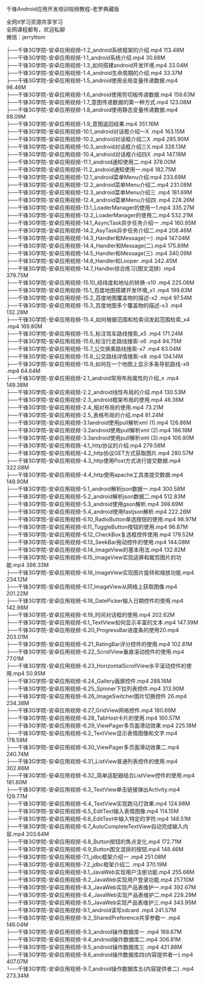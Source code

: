 千锋Android应用开发培训视频教程-老罗典藏版

全网it学习资源共享学习<br>全网课程都有，欢迎私聊<br>微信：jerryttom<br>

├──千锋3G学院-安卓应用视频–1.2_android系统框架的介绍.mp4 113.48M<br> ├──千锋3G学院-安卓应用视频-1.1_android系统介绍.mp4 30.88M<br> ├──千锋3G学院-安卓应用视频-1.3_如何搭建android开发环境.mp4 33.04M<br> ├──千锋3G学院-安卓应用视频-1.4_android生命周期的介绍.mp4 33.37M<br> ├──千锋3G学院-安卓应用视频-1.5_android使用全局变量传递数据.mp4 96.46M<br> ├──千锋3G学院-安卓应用视频-1.6_android使用剪切板传递数据.mp4 159.63M<br> ├──千锋3G学院-安卓应用视频-1.7_意图传递数据的第一种方式.mp4 123.08M<br> ├──千锋3G学院-安卓应用视频-1.8_android使用静态变量传递数据.mp4 88.09M<br> ├──千锋3G学院-安卓应用视频-1.9_意图返回结果.mp4 351.16M<br> ├──千锋3G学院-安卓应用视频-10.1_android对话框介绍一X .mp4 163.15M<br> ├──千锋3G学院-安卓应用视频-10.2_android对话框介绍二X .mp4 285.90M<br> ├──千锋3G学院-安卓应用视频-10.3_android对话框介绍三X.mp4 326.13M<br> ├──千锋3G学院-安卓应用视频-10.4_android对话框介绍四X .mp4 147.18M<br> ├──千锋3G学院-安卓应用视频-11.1_android通知使用二.mp4 378.00M<br> ├──千锋3G学院-安卓应用视频-11.2_android通知使用一.mp4 182.75M<br> ├──千锋3G学院-安卓应用视频-12.1_android菜单Menu介绍.mp4 233.69M<br> ├──千锋3G学院-安卓应用视频-12.2_android菜单Menu介绍二.mp4 231.08M<br> ├──千锋3G学院-安卓应用视频-12.3_android菜单Menu介绍三 .mp4 181.69M<br> ├──千锋3G学院-安卓应用视频-12.4_android菜单Menu介绍四 .mp4 228.26M<br> ├──千锋3G学院-安卓应用视频-13.1_LoaderManager的使用一1.mp4 335.27M<br> ├──千锋3G学院-安卓应用视频-13.2_LoaderManager的使用二.mp4 532.21M<br> ├──千锋3G学院-安卓应用视频-14.1_AsyncTask异步任务介绍一 .mp4 160.95M<br> ├──千锋3G学院-安卓应用视频-14.2_AsyTask异步任务介绍二.mp4 208.46M<br> ├──千锋3G学院-安卓应用视频-14.3_Handler和Message(一) .mp4 147.04M<br> ├──千锋3G学院-安卓应用视频-14.4_Handler和Message(二).mp4 175.89M<br> ├──千锋3G学院-安卓应用视频-14.5_Handler和Message(三) .mp4 340.09M<br> ├──千锋3G学院-安卓应用视频-14.6_Handler和Looper .mp4 242.45M<br> ├──千锋3G学院-安卓应用视频-14.7_Handler综合练习(图文混排) .mp4 379.75M<br> ├──千锋3G学院-安卓应用视频-15.10_经纬度和地址的转换-x10 .mp4 225.06M<br> ├──千锋3G学院-安卓应用视频-15.1_百度地图搭建开发环境_x1 .mp4 199.63M<br> ├──千锋3G学院-安卓应用视频-15.2_百度地图覆盖物的描述-x2 .mp4 97.54M<br> ├──千锋3G学院-安卓应用视频-15.3_百度地图多个覆盖物的描述-x3 .mp4 132.28M<br> ├──千锋3G学院-安卓应用视频-15.4_如何根据范围和检索词发起范围检索_x4 .mp4 169.80M<br> ├──千锋3G学院-安卓应用视频-15.5_标注驾车路线搜索_x5 .mp4 171.24M<br> ├──千锋3G学院-安卓应用视频-15.6_标注行走路线搜索-x6 .mp4 94.75M<br> ├──千锋3G学院-安卓应用视频-15.7_公交换乘路线搜索-x7 .mp4 63.04M<br> ├──千锋3G学院-安卓应用视频-15.8_公交路线详情搜索-x8 .mp4 134.14M<br> ├──千锋3G学院-安卓应用视频-15.9_如何在一个地图上显示多条导航路线-x9 .mp4 64.64M<br> ├──千锋3G学院-安卓应用视频-2.1_android常用布局属性的介绍_x .mp4 149.38M<br> ├──千锋3G学院-安卓应用视频-2.2_android线性布局的介绍.mp4 130.53M<br> ├──千锋3G学院-安卓应用视频-2.3_android框架布局的使用.mp4 46.36M<br> ├──千锋3G学院-安卓应用视频-2.4_相对布局的使用.mp4 73.21M<br> ├──千锋3G学院-安卓应用视频-2.5_表格布局的介绍.mp4 81.24M<br> ├──千锋3G学院-安卓应用视频-3.1android使用pull解析xml (1).mp4 126.86M<br> ├──千锋3G学院-安卓应用视频-3.2android使用pull解析xml (2).mp4 186.18M<br> ├──千锋3G学院-安卓应用视频-3.3android使用pull解析xml (3).mp4 106.90M<br> ├──千锋3G学院-安卓应用视频-4.1_http协议的介绍.mp4 279.58M<br> ├──千锋3G学院-安卓应用视频-4.2_http协议GET方式获取图片.mp4 280.57M<br> ├──千锋3G学院-安卓应用视频-4.3_http使用Post方式进行提交数据.mp4 322.08M<br> ├──千锋3G学院-安卓应用视频-4.4_http使用apache工具类提交数据.mp4 149.90M<br> ├──千锋3G学院-安卓应用视频-5.1_android解析json数据一.mp4 300.58M<br> ├──千锋3G学院-安卓应用视频-5.2_android解析json数据二.mp4 512.83M<br> ├──千锋3G学院-安卓应用视频-5.3_android使用gson解析.mp4 398.69M<br> ├──千锋3G学院-安卓应用视频-5.4_android使用fastjson解析.mp4 222.26M<br> ├──千锋3G学院-安卓应用视频-6.10_RadioButton单选按钮的使用.mp4 98.97M<br> ├──千锋3G学院-安卓应用视频-6.11_ToggleButton按钮的使用.mp4 96.87M<br> ├──千锋3G学院-安卓应用视频-6.12_CheckBox复选框控件使用.mp4 179.52M<br> ├──千锋3G学院-安卓应用视频-6.13_SeekBar拖动控件的使用.mp4 144.08M<br> ├──千锋3G学院-安卓应用视频-6.14_ImageView的基本用法.mp4 132.82M<br> ├──千锋3G学院-安卓应用视频-6.15_ImageView实现适屏和裁剪图片的功能.mp4 398.33M<br> ├──千锋3G学院-安卓应用视频-6.16_ImageView实现图片旋转和缩放功能.mp4 234.12M<br> ├──千锋3G学院-安卓应用视频-6.17_ImageView从网络上获取图像.mp4 201.22M<br> ├──千锋3G学院-安卓应用视频-6.18_DatePicker输入日期控件的使用.mp4 142.98M<br> ├──千锋3G学院-安卓应用视频-6.19_时间对话框的使用.mp4 202.62M<br> ├──千锋3G学院-安卓应用视频-6.1_TextView如何显示丰富的文本.mp4 147.39M<br> ├──千锋3G学院-安卓应用视频-6.20_ProgressBar进度条的使用20.mp4 203.01M<br> ├──千锋3G学院-安卓应用视频-6.21_RatingBar评分控件的使用.mp4 102.81M<br> ├──千锋3G学院-安卓应用视频-6.22_ScrollView垂直滚动控件的使用.mp4 77.01M<br> ├──千锋3G学院-安卓应用视频-6.23_HorizontalScrollView水平滚动控件的使用.mp4 50.95M<br> ├──千锋3G学院-安卓应用视频-6.24_Gallery画廊控件.mp4 288.16M<br> ├──千锋3G学院-安卓应用视频-6.25_Spinner下拉列表控件.mp4 313.90M<br> ├──千锋3G学院-安卓应用视频-6.26_ImageSwitcher图片切换控件 26.mp4 234.38M<br> ├──千锋3G学院-安卓应用视频-6.27_GridView网格控件.mp4 180.69M<br> ├──千锋3G学院-安卓应用视频-6.28_TabHost卡片的使用.mp4 160.57M<br> ├──千锋3G学院-安卓应用视频-6.29_ViewPager多页面滑动效果.mp4 225.18M<br> ├──千锋3G学院-安卓应用视频-6.2_TextView显示表情图像和文字.mp4 178.58M<br> ├──千锋3G学院-安卓应用视频-6.30_ViewPager多页面滑动效果二.mp4 240.74M<br> ├──千锋3G学院-安卓应用视频-6.31_ListView普通列表控件的使用.mp4 302.86M<br> ├──千锋3G学院-安卓应用视频-6.32_简单适配器结合ListView控件的使用.mp4 181.80M<br> ├──千锋3G学院-安卓应用视频-6.3_TextView单击链接弹出Activity.mp4 129.77M<br> ├──千锋3G学院-安卓应用视频-6.4_TextView实现跑马灯效果.mp4 124.98M<br> ├──千锋3G学院-安卓应用视频-6.5_EditText输入表情图像.mp4 114.15M<br> ├──千锋3G学院-安卓应用视频-6.6_EditText中输入特定的字符.mp4 148.51M<br> ├──千锋3G学院-安卓应用视频-6.7_AutoCompleteTextView自动完成输入内容.mp4 203.64M<br> ├──千锋3G学院-安卓应用视频-6.8_Button按钮的焦点变化.mp4 172.71M<br> ├──千锋3G学院-安卓应用视频-6.9_Button图文混排的按钮.mp4 148.46M<br> ├──千锋3G学院-安卓应用视频-7.1_jdbc框架介绍一 .mp4 251.08M<br> ├──千锋3G学院-安卓应用视频-7.2_jdbc框架介绍二 .mp4 370.19M<br> ├──千锋3G学院-安卓应用视频-8.1_JavaWeb实现用户注册功能.mp4 255.66M<br> ├──千锋3G学院-安卓应用视频-8.2_JavaWeb实现用户登录功能.mp4 257.10M<br> ├──千锋3G学院-安卓应用视频-8.3_JavaWeb实现产品表维护一.mp4 392.67M<br> ├──千锋3G学院-安卓应用视频-8.4_JavaWeb实现产品表维护二.mp4 228.29M<br> ├──千锋3G学院-安卓应用视频-8.5_JavaWeb实现产品表维护三.mp4 343.95M<br> ├──千锋3G学院-安卓应用视频-9.1_android读写sdcard .mp4 241.57M<br> ├──千锋3G学院-安卓应用视频-9.2_SharedPreference共享参数一 .mp4 146.04M<br> ├──千锋3G学院-安卓应用视频-9.3_android操作数据库一 .mp4 168.67M<br> ├──千锋3G学院-安卓应用视频-9.4_android操作数据库二.mp4 306.81M<br> ├──千锋3G学院-安卓应用视频-9.5_android操作数据库三 .mp4 421.88M<br> ├──千锋3G学院-安卓应用视频-9.6_android操作数据库四(内容提供者一).mp4 407.07M<br> └──千锋3G学院-安卓应用视频-9.7_android操作数据库五(内容提供者二) .mp4 273.34M